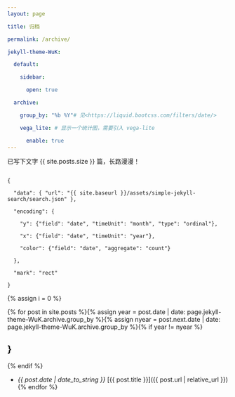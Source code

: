 ```yaml
---
layout: page

title: 归档

permalink: /archive/

jekyll-theme-WuK:

  default:

    sidebar:

      open: true

  archive:

    group_by: "%b %Y"# 见<https://liquid.bootcss.com/filters/date/>

    vega_lite: # 显示一个统计图，需要引入 vega-lite

      enable: true
---
```

已写下文字 {{ site.posts.size }} 篇，长路漫漫！

```vega-lite

{

  "data": { "url": "{{ site.baseurl }}/assets/simple-jekyll-search/search.json" },

  "encoding": {

    "y": {"field": "date", "timeUnit": "month", "type": "ordinal"},

    "x": {"field": "date", "timeUnit": "year"},

    "color": {"field": "date", "aggregate": "count"}

  },

  "mark": "rect"

}

```

{% assign i = 0 %}

{% for post in site.posts %}{% assign year = post.date | date: page.jekyll-theme-WuK.archive.group_by %}{% assign nyear = post.next.date | date: page.jekyll-theme-WuK.archive.group_by %}{% if year != nyear %}

## }

{% endif %}

- _{{ post.date | date_to_string }}_ [{{ post.title }}]({{ post.url | relative_url }}){% endfor %}
